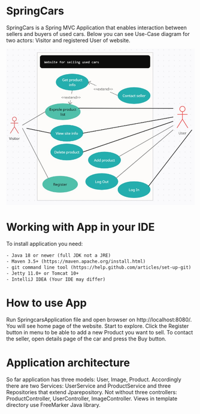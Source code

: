 # SpringCars
SpringCars is a Spring MVC Application that enables interaction between sellers and buyers of used cars. 
Below you can see Use-Case diagram for two actors: Visitor and registered User of website.

![Use-Case diagram](https://github.com/Larisa-Pomidor/springcars/blob/master/src/main/resources/uml/use_case_diagram.jpg)

# Working with App in your IDE
To install application you need:

    - Java 18 or newer (full JDK not a JRE)
    - Maven 3.5+ (https://maven.apache.org/install.html)
    - git command line tool (https://help.github.com/articles/set-up-git)
    - Jetty 11.0+ or Tomcat 10+    
    - IntelliJ IDEA (Your IDE may differ)
    
# How to use App
Run SpringcarsApplication file and open browser on http://localhost:8080/.
You will see home page of the website. Start to explore. Click the Register button in menu to be able to add a new Product you want to sell.
To contact the seller, open details page of the car and press the Buy button.

# Application architecture
So far application has three models: User, Image, Product. 
Accordingly there are two Services: UserService and ProductService and three Repositories that extend Jparepository.
Not without three controllers: ProductController, UserController, ImageController. 
Views in template directory use FreeMarker Java library.
